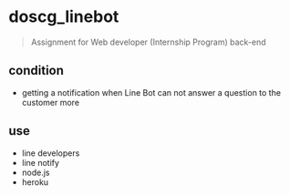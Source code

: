 # doscg_linebot

> Assignment  for Web developer (Internship Program) back-end

## condition
- getting a notification when Line Bot can not answer a question to the customer more

## use  
- line developers
- line notify
- node.js
- heroku
